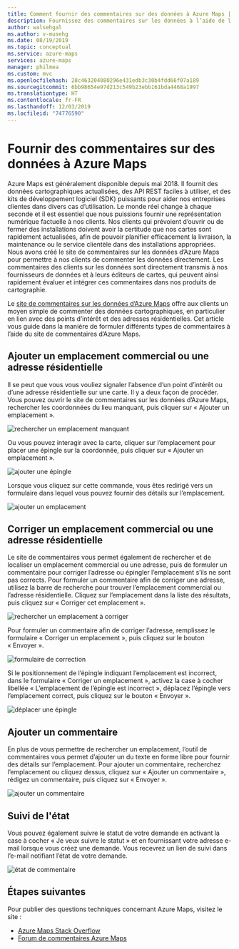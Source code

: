 ```yaml
---
title: Comment fournir des commentaires sur des données à Azure Maps | Microsoft Docs
description: Fournissez des commentaires sur les données à l’aide de l’outil de commentaires Azure Maps.
author: walsehgal
ms.author: v-musehg
ms.date: 08/19/2019
ms.topic: conceptual
ms.service: azure-maps
services: azure-maps
manager: philmea
ms.custom: mvc
ms.openlocfilehash: 28c463204080296e431edb3c30b4fdd66f07a189
ms.sourcegitcommit: 6bb98654e97d213c549b23ebb161bda4468a1997
ms.translationtype: HT
ms.contentlocale: fr-FR
ms.lasthandoff: 12/03/2019
ms.locfileid: "74776590"
---
```

# <a name="provide-data-feedback-to-azure-maps"></a>Fournir des commentaires sur des données à Azure Maps

Azure Maps est généralement disponible depuis mai 2018. Il fournit des données cartographiques actualisées, des API REST faciles à utiliser, et des kits de développement logiciel (SDK) puissants pour aider nos entreprises clientes dans divers cas d’utilisation. Le monde réel change à chaque seconde et il est essentiel que nous puissions fournir une représentation numérique factuelle à nos clients. Nos clients qui prévoient d’ouvrir ou de fermer des installations doivent avoir la certitude que nos cartes sont rapidement actualisées, afin de pouvoir planifier efficacement la livraison, la maintenance ou le service clientèle dans des installations appropriées. Nous avons créé le site de commentaires sur les données d’Azure Maps pour permettre à nos clients de commenter les données directement. Les commentaires des clients sur les données sont directement transmis à nos fournisseurs de données et à leurs éditeurs de cartes, qui peuvent ainsi rapidement évaluer et intégrer ces commentaires dans nos produits de cartographie.  

Le [site de commentaires sur les données d’Azure Maps](https://feedback.azuremaps.com) offre aux clients un moyen simple de commenter des données cartographiques, en particulier en lien avec des points d’intérêt et des adresses résidentielles. Cet article vous guide dans la manière de formuler différents types de commentaires à l’aide du site de commentaires d’Azure Maps.

## <a name="add-a-business-place-or-a-residential-address"></a>Ajouter un emplacement commercial ou une adresse résidentielle 

Il se peut que vous vous vouliez signaler l’absence d’un point d’intérêt ou d’une adresse résidentielle sur une carte. Il y a deux façon de procéder. Vous pouvez ouvrir le site de commentaires sur les données d’Azure Maps, rechercher les coordonnées du lieu manquant, puis cliquer sur « Ajouter un emplacement ».

  ![rechercher un emplacement manquant](./media/how-to-use-feedback-tool/search-poi.png)

Ou vous pouvez interagir avec la carte, cliquer sur l’emplacement pour placer une épingle sur la coordonnée, puis cliquer sur « Ajouter un emplacement ». 

  ![ajouter une épingle](./media/how-to-use-feedback-tool/add-poi.png)

Lorsque vous cliquez sur cette commande, vous êtes redirigé vers un formulaire dans lequel vous pouvez fournir des détails sur l’emplacement.

  ![ajouter un emplacement](./media/how-to-use-feedback-tool/add-a-place.png)

## <a name="fix-a-business-place-or-a-residential-address"></a>Corriger un emplacement commercial ou une adresse résidentielle 

Le site de commentaires vous permet également de rechercher et de localiser un emplacement commercial ou une adresse, puis de formuler un commentaire pour corriger l’adresse ou épingler l’emplacement s’ils ne sont pas corrects. Pour formuler un commentaire afin de corriger une adresse, utilisez la barre de recherche pour trouver l’emplacement commercial ou l’adresse résidentielle. Cliquez sur l’emplacement dans la liste des résultats, puis cliquez sur « Corriger cet emplacement ».

  ![rechercher un emplacement à corriger](./media/how-to-use-feedback-tool/fix-place.png)

Pour formuler un commentaire afin de corriger l’adresse, remplissez le formulaire « Corriger un emplacement », puis cliquez sur le bouton « Envoyer ».

  ![formulaire de correction](./media/how-to-use-feedback-tool/fix-form.png)

Si le positionnement de l’épingle indiquant l’emplacement est incorrect, dans le formulaire « Corriger un emplacement », activez la case à cocher libellée « L’emplacement de l’épingle est incorrect », déplacez l’épingle vers l’emplacement correct, puis cliquez sur le bouton « Envoyer ».

  ![déplacer une épingle](./media/how-to-use-feedback-tool/move-pin.png)

## <a name="add-a-comment"></a>Ajouter un commentaire 

En plus de vous permettre de rechercher un emplacement, l’outil de commentaires vous permet d’ajouter un du texte en forme libre pour fournir des détails sur l’emplacement. Pour ajouter un commentaire, recherchez l’emplacement ou cliquez dessus, cliquez sur « Ajouter un commentaire », rédigez un commentaire, puis cliquez sur « Envoyer ». 

  ![ajouter un commentaire](./media/how-to-use-feedback-tool/add-comment.png)

## <a name="track-status"></a>Suivi de l'état 

Vous pouvez également suivre le statut de votre demande en activant la case à cocher « Je veux suivre le statut » et en fournissant votre adresse e-mail lorsque vous créez une demande. Vous recevrez un lien de suivi dans l’e-mail notifiant l’état de votre demande. 

  ![état de commentaire](./media/how-to-use-feedback-tool/feedback-status.png)


## <a name="next-steps"></a>Étapes suivantes

Pour publier des questions techniques concernant Azure Maps, visitez le site :

* [Azure Maps Stack Overflow](https://stackoverflow.com/questions/tagged/azure-maps)
* [Forum de commentaires Azure Maps](https://feedback.azure.com/forums/909172-azure-maps)
